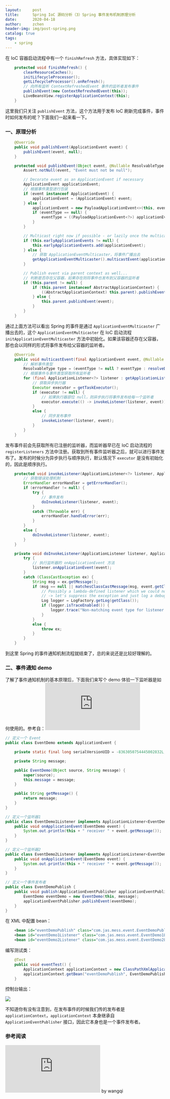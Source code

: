 ```yaml
---
layout:     post
title:      Spring IoC 源码分析（3）Spring 事件发布机制原理分析
date:       2020-04-18
author:     zchen
header-img: img/post-spring.png
catalog: true
tags:
    - spring
---
```

在 IoC 容器启动流程中有一个 `finishRefresh` 方法，具体实现如下：

```java
    protected void finishRefresh() {
        clearResourceCaches();
        initLifecycleProcessor();
        getLifecycleProcessor().onRefresh();
        // 向所有监听 ContextRefreshedEvent 事件的监听者发布事件
        publishEvent(new ContextRefreshedEvent(this));
        LiveBeansView.registerApplicationContext(this);
    }
```

这里我们只关注 `publishEvent` 方法，这个方法用于发布 IoC 刷新完成事件，事件时如何发布的呢？下面我们一起来看一下。

### 一、原理分析

```java
    @Override
    public void publishEvent(ApplicationEvent event) {
        publishEvent(event, null);
    }

    protected void publishEvent(Object event, @Nullable ResolvableType eventType) {
        Assert.notNull(event, "Event must not be null");

        // Decorate event as an ApplicationEvent if necessary
        ApplicationEvent applicationEvent;
        // 根据事件类型进行包装
        if (event instanceof ApplicationEvent) {
            applicationEvent = (ApplicationEvent) event;
        } else {
            applicationEvent = new PayloadApplicationEvent<>(this, event);
            if (eventType == null) {
                eventType = ((PayloadApplicationEvent<?>) applicationEvent).getResolvableType();
            }
        }

        // Multicast right now if possible - or lazily once the multicaster is initialized
        if (this.earlyApplicationEvents != null) {
            this.earlyApplicationEvents.add(applicationEvent);
        } else {
            // 获取 ApplicationEventMulticaster，将事件广播出去
            getApplicationEventMulticaster().multicastEvent(applicationEvent, eventType);
        }

        // Publish event via parent context as well...
        // 判断是否存在父容器，如果存在则将事件也发布到父容器的监听者
        if (this.parent != null) {
            if (this.parent instanceof AbstractApplicationContext) {
                ((AbstractApplicationContext) this.parent).publishEvent(event, eventType);
            } else {
                this.parent.publishEvent(event);
            }
        }
    }
```

通过上面方法可以看出 Spring 的事件是通过 `ApplicationEventMulticaster` 广播出去的，这个 `ApplicationEventMulticaster` 在 IoC 启动流程 `initApplicationEventMulticaster` 方法中初始化。如果该容器还存在父容器，那也会以同样的形式将事件发布给父容器的监听者。

```java
    @Override
    public void multicastEvent(final ApplicationEvent event, @Nullable ResolvableType eventType) {
        // 解析事件类型
        ResolvableType type = (eventType != null ? eventType : resolveDefaultEventType(event));
        // 根据事件与事件类型获取所有监听者
        for (final ApplicationListener<?> listener : getApplicationListeners(event, type)) {
            // 获取异步执行器
            Executor executor = getTaskExecutor();
            if (executor != null) {
                // 如果执行器部位 null，则异步执行将事件发布给每一个监听者
                executor.execute(() -> invokeListener(listener, event));
            }
            else {
                // 同步发布事件
                invokeListener(listener, event);
            }
        }
    }
```

发布事件前会先获取所有已注册的监听器，而监听器早已在 IoC 启动流程的 `registerListeners` 方法中注册。获取到所有事件监听器之后，就可以进行事件发布了。发布的时候分为异步执行与顺序执行，默认情况下 `executor` 是没有初始化的，因此是顺序执行。

```java
    protected void invokeListener(ApplicationListener<?> listener, ApplicationEvent event) {
        // 获取错误处理机制
        ErrorHandler errorHandler = getErrorHandler();
        if (errorHandler != null) {
            try {
                // 事件发布
                doInvokeListener(listener, event);
            }
            catch (Throwable err) {
                errorHandler.handleError(err);
            }
        }
        else {
            doInvokeListener(listener, event);
        }
    }

    private void doInvokeListener(ApplicationListener listener, ApplicationEvent event) {
        try {
            // 执行监听器的 onApplicationEvent 方法
            listener.onApplicationEvent(event);
        }
        catch (ClassCastException ex) {
            String msg = ex.getMessage();
            if (msg == null || matchesClassCastMessage(msg, event.getClass())) {
                // Possibly a lambda-defined listener which we could not resolve the generic event type for
                // -> let's suppress the exception and just log a debug message.
                Log logger = LogFactory.getLog(getClass());
                if (logger.isTraceEnabled()) {
                    logger.trace("Non-matching event type for listener: " + listener, ex);
                }
            }
            else {
                throw ex;
            }
        }
    }
```

到这里 Spring 的事件通知机制流程就结束了，总的来说还是比较好理解的。

### 二、事件通知 demo

了解了事件通知机制的基本原理后，下面我们来写个 demo 体验一下监听器是如何使用的。参考自：![Event事件通知机制](https://blog.wangqi.love/articles/Java/Spring%20Event%E4%BA%8B%E4%BB%B6%E9%80%9A%E7%9F%A5%E6%9C%BA%E5%88%B6.html)

```java
// 定义一个 Event
public class EventDemo extends ApplicationEvent {

    private static final long serialVersionUID = -8363050754445002832L;

    private String message;

    public EventDemo(Object source, String message) {
        super(source);
        this.message = message;
    }

    public String getMessage() {
        return message;
    }
}

// 定义一个监听器1
public class EventDemo1Listener implements ApplicationListener<EventDemo> {
    public void onApplicationEvent(EventDemo event) {
        System.out.println(this + " receiver " + event.getMessage());
    }
}

// 定义一个监听器2
public class EventDemo2Listener implements ApplicationListener<EventDemo> {
    public void onApplicationEvent(EventDemo event) {
        System.out.println(this + " receiver " + event.getMessage());
    }
}

// 定义一个事件发布者
public class EventDemoPublish {
    public void publish(ApplicationEventPublisher applicationEventPublisher, String message) {
        EventDemo eventDemo = new EventDemo(this, message);
        applicationEventPublisher.publishEvent(eventDemo);
    }
}
```

在 XML 中配置 bean：

```xml
    <bean id="eventDemoPublish" class="com.jas.mess.event.EventDemoPublish"/>
    <bean id="eventDemo1Listener" class="com.jas.mess.event.EventDemo1Listener"/>
    <bean id="eventDemo2Listener" class="com.jas.mess.event.EventDemo2Listener"/>
```

编写测试类：

```java
    @Test
    public void eventTest() {
        ApplicationContext applicationContext = new ClassPathXmlApplicationContext(configLocation);
        applicationContext.getBean("eventDemoPublish", EventDemoPublish.class).publish(applicationContext, "hello world");
    }
```

控制台输出：

![](https://raw.githubusercontent.com/zchen96/spring-framework-5.1.7-source-code-read/master/image/ioc/eventDemo.png)

不知道你有没有注意到，在发布事件的时候我们传的发布者是 `applicationContext`，`applicationContext` 本身继承自 `ApplicationEventPublisher` 接口，因此它本身也是一个事件发布者。


### 参考阅读

![Event事件通知机制](https://blog.wangqi.love/articles/Java/Spring%20Event%E4%BA%8B%E4%BB%B6%E9%80%9A%E7%9F%A5%E6%9C%BA%E5%88%B6.html) by wangqi